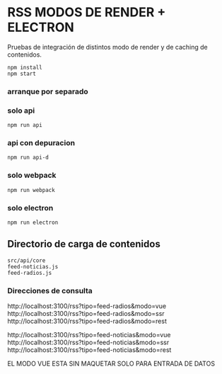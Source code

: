 # RSS MODOS DE RENDER + ELECTRON
Pruebas de integración de distintos modo de render y de caching de contenidos.

    npm install
    npm start

### arranque por separado
### solo api
    npm run api
### api con depuracion
    npm run api-d
### solo webpack
    npm run webpack

### solo electron
    npm run electron

## Directorio de carga de contenidos
    src/api/core
    feed-noticias.js
    feed-radios.js

### Direcciones de consulta
http://localhost:3100/rss?tipo=feed-radios&modo=vue
http://localhost:3100/rss?tipo=feed-radios&modo=ssr
http://localhost:3100/rss?tipo=feed-radios&modo=rest

http://localhost:3100/rss?tipo=feed-noticias&modo=vue
http://localhost:3100/rss?tipo=feed-noticias&modo=ssr
http://localhost:3100/rss?tipo=feed-noticias&modo=rest


EL MODO VUE ESTA SIN MAQUETAR SOLO PARA ENTRADA DE DATOS